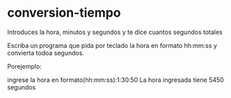 # conversion-tiempo
Introduces la hora, minutos y segundos y te dice cuantos segundos totales

Escriba un programa que pida por teclado la hora en formato hh:mm:ss y convierta todoa segundos.

Porejemplo:

ingrese la hora en formato(hh:mm:ss):1:30:50
La hora ingresada tiene 5450 segundos
